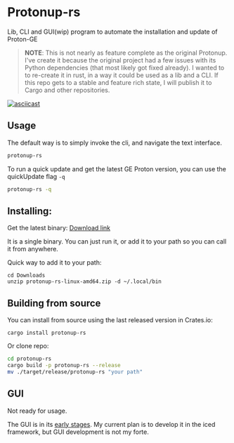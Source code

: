 # Protonup-rs

Lib, CLI and GUI(wip) program to automate the installation and update of Proton-GE

> **NOTE**: This is not nearly as feature complete as the original Protonup.
> I've create it because the original project had a few issues with its Python dependencies (that most likely got fixed already). 
> I wanted to to re-create it in rust, in a way it could be used as a lib and a CLI.
> If this repo gets to a stable and feature rich state, I will publish it to Cargo and other repositories.

[![asciicast](https://asciinema.org/a/rEO6Oipjn4rBkTWAtH1IFf3Xe.svg)](https://asciinema.org/a/rEO6Oipjn4rBkTWAtH1IFf3Xe)

## Usage

The default way is to simply invoke the cli, and navigate the text interface.
```bash
protonup-rs
```

To run a quick update and get the latest GE Proton version, you can use the quickUpdate flag `-q`
```bash
protonup-rs -q 
```

## Installing:

Get the latest binary:
[Download link](https://github.com/auyer/Protonup-rs/releases/latest/download/protonup-rs-linux-amd64.zip)

It is a single binary. You can just run it, or add it to your path so you can call it from anywhere.

Quick way to add it to your path:
```
cd Downloads
unzip protonup-rs-linux-amd64.zip -d ~/.local/bin
```


## Building from source

You can install from source using the last released version in Crates.io:

```
cargo install protonup-rs
```

Or clone repo:

```bash
cd protonup-rs
cargo build -p protonup-rs --release
mv ./target/release/protonup-rs "your path"
```


## GUI

Not ready for usage.

The GUI is in its [early stages](https://github.com/auyer/Protonup-rs/tree/feature/gui). My current plan is to develop it in the iced framework, but GUI development is not my forte.

